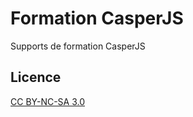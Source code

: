 # Formation CasperJS

Supports de formation CasperJS

## Licence

[CC BY-NC-SA 3.0](https://creativecommons.org/licenses/by-nc-sa/3.0/fr/)
